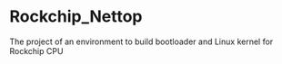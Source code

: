 # Rockchip_Nettop
The project of an environment to build bootloader and Linux kernel for Rockchip CPU
